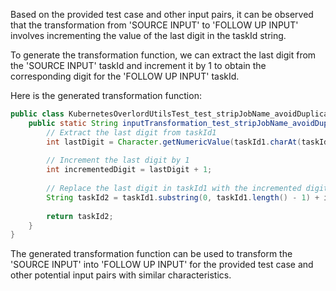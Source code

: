Based on the provided test case and other input pairs, it can be observed that the transformation from 'SOURCE INPUT' to 'FOLLOW UP INPUT' involves incrementing the value of the last digit in the taskId string.

To generate the transformation function, we can extract the last digit from the 'SOURCE INPUT' taskId and increment it by 1 to obtain the corresponding digit for the 'FOLLOW UP INPUT' taskId.

Here is the generated transformation function:

```java
public class KubernetesOverlordUtilsTest_test_stripJobName_avoidDuplicatesWithLongDataSourceName {
    public static String inputTransformation_test_stripJobName_avoidDuplicatesWithLongDataSourceName(String taskId1)  {
        // Extract the last digit from taskId1
        int lastDigit = Character.getNumericValue(taskId1.charAt(taskId1.length() - 1));
        
        // Increment the last digit by 1
        int incrementedDigit = lastDigit + 1;
        
        // Replace the last digit in taskId1 with the incremented digit
        String taskId2 = taskId1.substring(0, taskId1.length() - 1) + incrementedDigit;
        
        return taskId2;
    }
}
```

The generated transformation function can be used to transform the 'SOURCE INPUT' into 'FOLLOW UP INPUT' for the provided test case and other potential input pairs with similar characteristics.